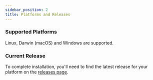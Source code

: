 ```yaml
---
sidebar_position: 2
title: Platforms and Releases
---
```


### Supported Platforms

Linux, Darwin (macOS) and Windows are supported.

### Current Release

To complete installation, you'll need to find the latest release for your
platform on the
[releases page](https://github.com/livepeer/go-livepeer/releases).


